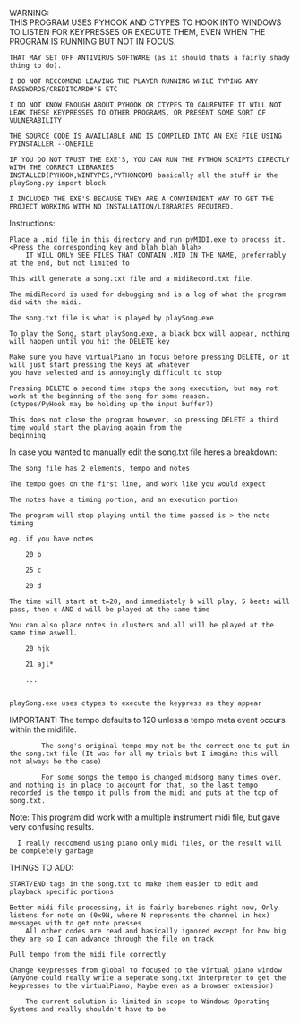 WARNING:	
	THIS PROGRAM USES PYHOOK AND CTYPES TO HOOK INTO WINDOWS TO LISTEN FOR KEYPRESSES OR EXECUTE THEM, EVEN WHEN THE PROGRAM IS RUNNING BUT NOT IN FOCUS.
	
	THAT MAY SET OFF ANTIVIRUS SOFTWARE (as it should thats a fairly shady thing to do).
	
	I DO NOT RECCOMEND LEAVING THE PLAYER RUNNING WHILE TYPING ANY PASSWORDS/CREDITCARD#'S ETC
	
	I DO NOT KNOW ENOUGH ABOUT PYHOOK OR CTYPES TO GAURENTEE IT WILL NOT LEAK THESE KEYPRESSES TO OTHER PROGRAMS, OR PRESENT SOME SORT OF VULNERABILITY
	
	THE SOURCE CODE IS AVAILIABLE AND IS COMPILED INTO AN EXE FILE USING PYINSTALLER --ONEFILE
	
	IF YOU DO NOT TRUST THE EXE'S, YOU CAN RUN THE PYTHON SCRIPTS DIRECTLY WITH THE CORRECT LIBRARIES
	INSTALLED(PYHOOK,WINTYPES,PYTHONCOM) basically all the stuff in the playSong.py import block
	
	I INCLUDED THE EXE'S BECAUSE THEY ARE A CONVIENIENT WAY TO GET THE PROJECT WORKING WITH NO INSTALLATION/LIBRARIES REQUIRED.
	

Instructions:

	Place a .mid file in this directory and run pyMIDI.exe to process it. <Press the corresponding key and blah blah blah>
		IT WILL ONLY SEE FILES THAT CONTAIN .MID IN THE NAME, preferrably at the end, but not limited to
		
	This will generate a song.txt file and a midiRecord.txt file.
	
	The midiRecord is used for debugging and is a log of what the program did with the midi.
	
	The song.txt file is what is played by playSong.exe
	
	To play the Song, start playSong.exe, a black box will appear, nothing will happen until you hit the DELETE key
	
	Make sure you have virtualPiano in focus before pressing DELETE, or it will just start pressing the keys at whatever
	you have selected and is annoyingly difficult to stop
	
	Pressing DELETE a second time stops the song execution, but may not work at the beginning of the song for some reason.
	(ctypes/PyHook may be holding up the input buffer?)
	
	This does not close the program however, so pressing DELETE a third time would start the playing again from the
	beginning

In case you wanted to manually edit the song.txt file heres a breakdown:

	The song file has 2 elements, tempo and notes
	
	The tempo goes on the first line, and work like you would expect
	
	The notes have a timing portion, and an execution portion
	
	The program will stop playing until the time passed is > the note timing
	
	eg. if you have notes
	
		20 b
		
		25 c
		
		20 d
		
	The time will start at t=20, and immediately b will play, 5 beats will pass, then c AND d will be played at the same time
	
	You can also place notes in clusters and all will be played at the same time aswell.
	
		20 hjk
		
		21 ajl*
		
		...
		

	playSong.exe uses ctypes to execute the keypress as they appear
	
	
IMPORTANT: 	The tempo defaults to 120 unless a tempo meta event occurs within the midifile.

			The song's original tempo may not be the correct one to put in the song.txt file (It was for all my trials but I imagine this will not always be the case)
			
			For some songs the tempo is changed midsong many times over, and nothing is in place to account for that, so the last tempo recorded is the tempo it pulls from the midi and puts at the top of song.txt.
			
			
Note: This program did work with a multiple instrument midi file, but gave very confusing results.

	  I really reccomend using piano only midi files, or the result will be completely garbage
	  
THINGS TO ADD:

	START/END tags in the song.txt to make them easier to edit and playback specific portions
	
	Better midi file processing, it is fairly barebones right now, Only listens for note on (0x9N, where N represents the channel in hex) messages with to get note presses
		All other codes are read and basically ignored except for how big they are so I can advance through the file on track
		
	Pull tempo from the midi file correctly
	
	Change keypresses from global to focused to the virtual piano window (Anyone could really write a seperate song.txt interpreter to get the keypresses to the virtualPiano, Maybe even as a browser extension)
	
		The current solution is limited in scope to Windows Operating Systems and really shouldn't have to be
		
